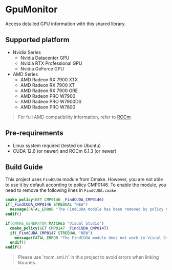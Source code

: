 # GpuMonitor
Access detailed GPU information with this shared library.

## Supported platform
- Nvidia Series
  - Nvidia Datacenter GPU
  - Nvidia RTX Professional GPU
  - Nvidia GeForce GPU
- AMD Series
  - AMD Radeon RX 7900 XTX
  - AMD Radeon RX 7900 XT
  - AMD Radeon RX 7900 GRE
  - AMD Radeon PRO W7900
  - AMD Radeon PRO W7900DS
  - AMD Radeon PRO W7800

> For full AMD compatibility information, refer to [ROCm](https://rocm.docs.amd.com/en/latest/compatibility/compatibility-matrix.html)

## Pre-requirements
- Linux system required (tested on Ubuntu)
- CUDA 12.6 (or newer) and ROCm 6.1.3 (or newer)

## Build Guide
This project uses `FindCUDA` module from Cmake. However, you are not able to use it by default according to policy CMP0146.
To enable the module, you need to remove the following lines in `FindCUDA.cmake`
```cmake
cmake_policy(GET CMP0146 _FindCUDA_CMP0146)
if(_FindCUDA_CMP0146 STREQUAL "NEW")
  message(FATAL_ERROR "The FindCUDA module has been removed by policy CMP0146.")
endif()

if(CMAKE_GENERATOR MATCHES "Visual Studio")
  cmake_policy(GET CMP0147 _FindCUDA_CMP0147)
  if(_FindCUDA_CMP0147 STREQUAL "NEW")
    message(FATAL_ERROR "The FindCUDA module does not work in Visual Studio with policy CMP0147.")
  endif()
endif()
```
> Please use 'rocm_smi.h' in this project to avoid errors when linking libraries.

